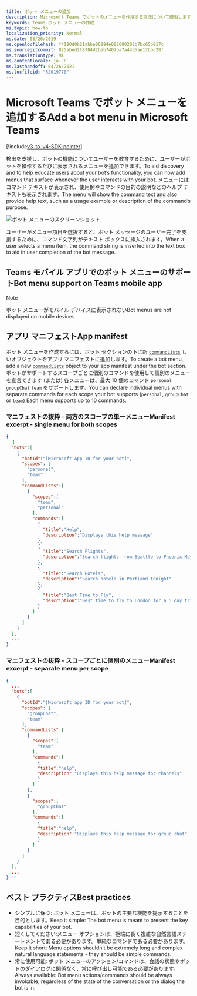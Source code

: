 ```yaml
---
title: ボット メニューの追加
description: Microsoft Teams でボットのメニューを作成する方法について説明します。
keywords: teams ボット メニューの作成
ms.topic: how-to
localization_priority: Normal
ms.date: 05/20/2019
ms.openlocfilehash: f4190d0b21abbe00994e082000202b7bc65b917c
ms.sourcegitcommit: 825abed2f8784d2bab7407ba7a4455ae17bbd28f
ms.translationtype: MT
ms.contentlocale: ja-JP
ms.lasthandoff: 04/26/2021
ms.locfileid: "52019770"
---
```

# <a name="add-a-bot-menu-in-microsoft-teams"></a><span data-ttu-id="e8797-104">Microsoft Teams でボット メニューを追加する</span><span class="sxs-lookup"><span data-stu-id="e8797-104">Add a bot menu in Microsoft Teams</span></span>

[!include[v3-to-v4-SDK-pointer](~/includes/v3-to-v4-pointer-bots.md)]

<span data-ttu-id="e8797-105">検出を支援し、ボットの機能についてユーザーを教育するために、ユーザーがボットを操作するたびに表示されるメニューを追加できます。</span><span class="sxs-lookup"><span data-stu-id="e8797-105">To aid discovery and to help educate users about your bot’s functionality, you can now add menus that surface whenever the user interacts with your bot.</span></span> <span data-ttu-id="e8797-106">メニューにはコマンド テキストが表示され、使用例やコマンドの目的の説明などのヘルプ テキストも表示されます。</span><span class="sxs-lookup"><span data-stu-id="e8797-106">The menu will show the command text and also provide help text, such as a usage example or description of the command’s purpose.</span></span>

![ボット メニューのスクリーンショット](~/assets/images/bots/bot-menus-bot-menu-sample.png)

<span data-ttu-id="e8797-108">ユーザーがメニュー項目を選択すると、ボット メッセージのユーザー完了を支援するために、コマンド文字列がテキスト ボックスに挿入されます。</span><span class="sxs-lookup"><span data-stu-id="e8797-108">When a user selects a menu item, the command string is inserted into the text box to aid in user completion of the bot message.</span></span>

## <a name="bot-menu-support-on-teams-mobile-app"></a><span data-ttu-id="e8797-109">Teams モバイル アプリでのボット メニューのサポート</span><span class="sxs-lookup"><span data-stu-id="e8797-109">Bot menu support on Teams mobile app</span></span>
> [!NOTE] 
> <span data-ttu-id="e8797-110">ボット メニューがモバイル デバイスに表示されない</span><span class="sxs-lookup"><span data-stu-id="e8797-110">Bot menus are not displayed on mobile devices</span></span>

## <a name="app-manifest"></a><span data-ttu-id="e8797-111">アプリ マニフェスト</span><span class="sxs-lookup"><span data-stu-id="e8797-111">App manifest</span></span>

<span data-ttu-id="e8797-112">ボット メニューを作成するには、ボット セクションの下に新 [`commandLists`](~/resources/schema/manifest-schema.md#botscommandlists) しいオブジェクトをアプリ マニフェストに追加します。</span><span class="sxs-lookup"><span data-stu-id="e8797-112">To create a bot menu, add a new [`commandLists`](~/resources/schema/manifest-schema.md#botscommandlists) object to your app manifest under the bot section.</span></span> <span data-ttu-id="e8797-113">ボットがサポートするスコープごとに個別のコマンドを使用して個別のメニューを宣言できます (または) 各メニューは、最大 10 個のコマンド `personal` `groupChat` `team` をサポートします。</span><span class="sxs-lookup"><span data-stu-id="e8797-113">You can declare individual menus with separate commands for each scope your bot supports (`personal`, `groupChat` or `team`) Each menu supports up to 10 commands.</span></span>

### <a name="manifest-excerpt---single-menu-for-both-scopes"></a><span data-ttu-id="e8797-114">マニフェストの抜粋 - 両方のスコープの単一メニュー</span><span class="sxs-lookup"><span data-stu-id="e8797-114">Manifest excerpt - single menu for both scopes</span></span>

```json
{
  ⋮
  "bots":[
    {
      "botId":"[Microsoft App ID for your bot]",
      "scopes": [
        "personal",
        "team"
      ],
      "commandLists":[
        {
          "scopes":[
            "team",
            "personal"
          ],
          "commands":[
            {
              "title":"Help",
              "description":"Displays this help message"
            },
            {
              "title":"Search Flights",
              "description":"Search flights from Seattle to Phoenix May 2-5 departing after 3pm"
            },
            {
              "title":"Search Hotels",
              "description":"Search hotels in Portland tonight"
            },
            {
              "title":"Best Time to Fly",
              "description":"Best time to fly to London for a 5 day trip this summer"
            }
          ]
        }
      ]
    }
  ],
  ...
}
```

### <a name="manifest-excerpt---separate-menu-per-scope"></a><span data-ttu-id="e8797-115">マニフェストの抜粋 - スコープごとに個別のメニュー</span><span class="sxs-lookup"><span data-stu-id="e8797-115">Manifest excerpt - separate menu per scope</span></span>

```json
{
  ...
  "bots":[
    {
      "botId":"[Microsoft app ID for your bot]",
      "scopes": [
        "groupChat",
        "team"
      ],
      "commandLists":[
        {
          "scopes":[
            "team"
          ],
          "commands":[
            {
            "title":"help",
            "description":"Displays this help message for channels"
            }
          ]
        },
        {
          "scopes":[
            "groupChat"
          ],
          "commands":[
            {
            "title":"help",
            "description":"Displays this help message for group chat"
            }
          ]
        }
      ]
    }
  ],
  ...
}
```

## <a name="best-practices"></a><span data-ttu-id="e8797-116">ベスト プラクティス</span><span class="sxs-lookup"><span data-stu-id="e8797-116">Best practices</span></span>

* <span data-ttu-id="e8797-117">シンプルに保つ: ボット メニューは、ボットの主要な機能を提示することを目的とします。</span><span class="sxs-lookup"><span data-stu-id="e8797-117">Keep it simple: The bot menu is meant to present the key capabilities of your bot.</span></span>
* <span data-ttu-id="e8797-118">短くしてください:メニュー オプションは、極端に長く複雑な自然言語ステートメントである必要があります。単純なコマンドである必要があります。</span><span class="sxs-lookup"><span data-stu-id="e8797-118">Keep it short: Menu options shouldn’t be extremely long and complex natural language statements - they should be simple commands.</span></span>
* <span data-ttu-id="e8797-119">常に使用可能: ボット メニューのアクション/コマンドは、会話の状態やボットのダイアログに関係なく、常に呼び出し可能である必要があります。</span><span class="sxs-lookup"><span data-stu-id="e8797-119">Always available: Bot menu actions/commands should be always invokable, regardless of the state of the conversation or the dialog the bot is in.</span></span>
